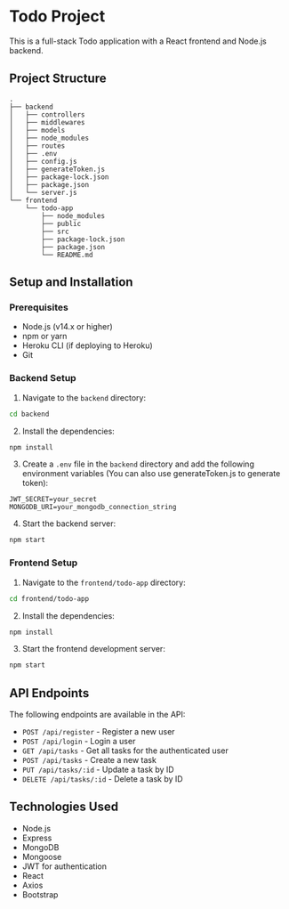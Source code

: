 # Todo Project

This is a full-stack Todo application with a React frontend and Node.js backend.

## Project Structure

```
.
├── backend
│   ├── controllers
│   ├── middlewares
│   ├── models
│   ├── node_modules
│   ├── routes
│   ├── .env
│   ├── config.js
│   ├── generateToken.js
│   ├── package-lock.json
│   ├── package.json
│   └── server.js
└── frontend
    └── todo-app
        ├── node_modules
        ├── public
        ├── src
        ├── package-lock.json
        ├── package.json
        └── README.md
```

## Setup and Installation

### Prerequisites

- Node.js (v14.x or higher)
- npm or yarn
- Heroku CLI (if deploying to Heroku)
- Git

### Backend Setup

1. Navigate to the `backend` directory:

```sh
cd backend
```

2. Install the dependencies:

```sh
npm install
```

3. Create a `.env` file in the `backend` directory and add the following environment variables (You can also use generateToken.js to generate token):
  
```env
JWT_SECRET=your_secret
MONGODB_URI=your_mongodb_connection_string
```

4. Start the backend server:

```sh
npm start
```

### Frontend Setup

1. Navigate to the `frontend/todo-app` directory:

```sh
cd frontend/todo-app
```

2. Install the dependencies:

```sh
npm install
```

3. Start the frontend development server:

```sh
npm start
```

## API Endpoints

The following endpoints are available in the API:

- `POST /api/register` - Register a new user
- `POST /api/login` - Login a user
- `GET /api/tasks` - Get all tasks for the authenticated user
- `POST /api/tasks` - Create a new task
- `PUT /api/tasks/:id` - Update a task by ID
- `DELETE /api/tasks/:id` - Delete a task by ID

## Technologies Used

- Node.js
- Express
- MongoDB
- Mongoose
- JWT for authentication
- React
- Axios
- Bootstrap

